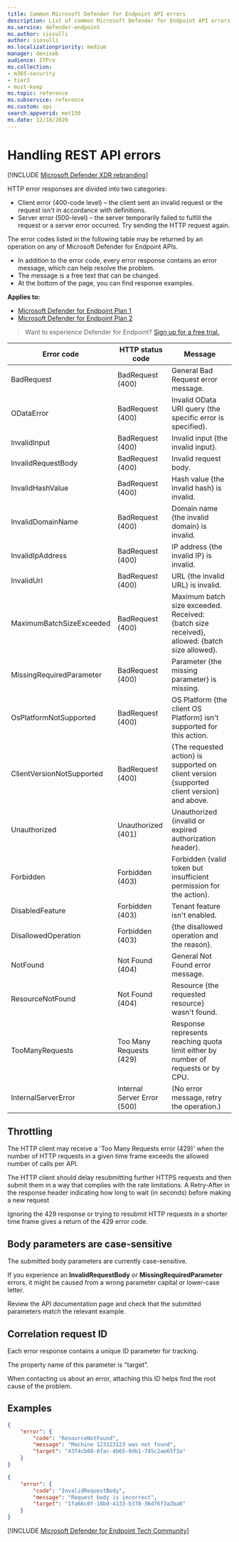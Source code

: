 ```yaml
---
title: Common Microsoft Defender for Endpoint API errors
description: List of common Microsoft Defender for Endpoint API errors with descriptions.
ms.service: defender-endpoint
ms.author: siosulli
author: siosulli
ms.localizationpriority: medium
manager: deniseb
audience: ITPro
ms.collection: 
- m365-security
- tier3
- must-keep
ms.topic: reference
ms.subservice: reference
ms.custom: api
search.appverid: met150
ms.date: 12/18/2020
---
```


# Handling REST API errors 

[!INCLUDE [Microsoft Defender XDR rebranding](../../includes/microsoft-defender.md)]

HTTP error responses are divided into two categories:
* Client error (400-code level) – the client sent an invalid request or the request isn't in accordance with definitions.
* Server error (500-level) – the server temporarily failed to fulfill the request or a server error occurred. Try sending the HTTP request again.

The error codes listed in the following table may be returned by an operation on any of Microsoft Defender for Endpoint APIs.
* In addition to the error code, every error response contains an error message, which can help resolve the problem.
* The message is a free text that can be changed.
* At the bottom of the page, you can find response examples.

**Applies to:**
- [Microsoft Defender for Endpoint Plan 1](https://go.microsoft.com/fwlink/p/?linkid=2154037)
- [Microsoft Defender for Endpoint Plan 2](https://go.microsoft.com/fwlink/p/?linkid=2154037)


> Want to experience Defender for Endpoint? [Sign up for a free trial.](https://signup.microsoft.com/create-account/signup?products=7f379fee-c4f9-4278-b0a1-e4c8c2fcdf7e&ru=https://aka.ms/MDEp2OpenTrial?ocid=docs-wdatp-assignaccess-abovefoldlink)

Error code|HTTP status code|Message
---|---|---
BadRequest|BadRequest (400)|General Bad Request error message.
ODataError|BadRequest (400)|Invalid OData URI query (the specific error is specified).
InvalidInput|BadRequest (400)|Invalid input {the invalid input}.
InvalidRequestBody|BadRequest (400)|Invalid request body.
InvalidHashValue|BadRequest (400)|Hash value {the invalid hash} is invalid.
InvalidDomainName|BadRequest (400)|Domain name {the invalid domain} is invalid.
InvalidIpAddress|BadRequest (400)|IP address {the invalid IP} is invalid.
InvalidUrl|BadRequest (400)|URL {the invalid URL} is invalid.
MaximumBatchSizeExceeded|BadRequest (400)|Maximum batch size exceeded. Received: {batch size received}, allowed: {batch size allowed}.
MissingRequiredParameter|BadRequest (400)|Parameter {the missing parameter} is missing.
OsPlatformNotSupported|BadRequest (400)|OS Platform {the client OS Platform} isn't supported for this action.
ClientVersionNotSupported|BadRequest (400)|{The requested action} is supported on client version {supported client version} and above.
Unauthorized|Unauthorized (401)|Unauthorized (invalid or expired authorization header).
Forbidden|Forbidden (403)|Forbidden (valid token but insufficient permission for the action).
DisabledFeature|Forbidden (403)|Tenant feature isn't enabled.
DisallowedOperation|Forbidden (403)|{the disallowed operation and the reason}.
NotFound|Not Found (404)|General Not Found error message.
ResourceNotFound|Not Found (404)|Resource {the requested resource} wasn't found.
TooManyRequests|Too Many Requests (429)|Response represents reaching quota limit either by number of requests or by CPU.
InternalServerError|Internal Server Error (500)|(No error message, retry the operation.)

## Throttling   
The HTTP client may receive a 'Too Many Requests error (429)' when the number of HTTP requests in a given time frame exceeds the allowed number of calls per API.

The HTTP client should delay resubmitting further HTTPS requests and then submit them in a way that complies with the rate limitations. A Retry-After in the response header indicating how long to wait (in seconds) before making a new request

Ignoring the 429 response or trying to resubmit HTTP requests in a shorter time frame gives a return of the 429 error code.

## Body parameters are case-sensitive

The submitted body parameters are currently case-sensitive.

If you experience an **InvalidRequestBody** or **MissingRequiredParameter** errors, it might be caused from a wrong parameter capital or lower-case letter.

Review the API documentation page and check that the submitted parameters match the relevant example.

## Correlation request ID

Each error response contains a unique ID parameter for tracking.

The property name of this parameter is "target".

When contacting us about an error, attaching this ID helps find the root cause of the problem.

## Examples

```json
{
    "error": {
        "code": "ResourceNotFound",
        "message": "Machine 123123123 was not found",
        "target": "43f4cb08-8fac-4b65-9db1-745c2ae65f3a"
    }
}
```

```json
{
    "error": {
        "code": "InvalidRequestBody",
        "message": "Request body is incorrect",
        "target": "1fa66c0f-18bd-4133-b378-36d76f3a2ba0"
    }
}
```
[!INCLUDE [Microsoft Defender for Endpoint Tech Community](../../includes/defender-mde-techcommunity.md)]
